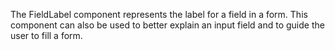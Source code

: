 The FieldLabel component represents the label for a field in a form. This component can also be used to better explain an input field and to guide the user to fill a form.
